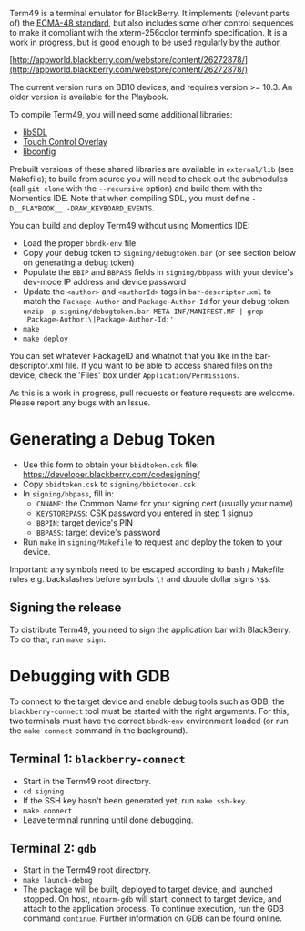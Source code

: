 Term49 is a terminal emulator for BlackBerry. It implements (relevant parts of) the [ECMA-48 standard][ecma], but also includes some other control sequences to make it compliant with the xterm-256color terminfo specification. It is a work in progress, but is good enough to be used regularly by the author.

[http://appworld.blackberry.com/webstore/content/26272878/](http://appworld.blackberry.com/webstore/content/26272878/)

The current version runs on BB10 devices, and requires version >= 10.3. An older version is available for the Playbook.

To compile Term49, you will need some additional libraries:

* [libSDL][libsdl]
* [Touch Control Overlay][tco]
* [libconfig][libconfig]

Prebuilt versions of these shared libraries are available in `external/lib` (see Makefile); to build from source you will need to check out the submodules (call `git clone` with the `--recursive` option) and build them with the Momentics IDE. Note that when compiling SDL, you must define `-D__PLAYBOOK__ -DRAW_KEYBOARD_EVENTS`.

You can build and deploy Term49 without using Momentics IDE:

* Load the proper `bbndk-env` file
* Copy your debug token to `signing/debugtoken.bar` (or see section below on generating a debug token)
* Populate the `BBIP` and `BBPASS` fields in `signing/bbpass` with your device's dev-mode IP address and device password
* Update the `<author>` and `<authorId>` tags in `bar-descriptor.xml` to match the `Package-Author` and `Package-Author-Id` for your debug token: `unzip -p signing/debugtoken.bar META-INF/MANIFEST.MF | grep 'Package-Author:\|Package-Author-Id:'`
* `make`
* `make deploy`

You can set whatever PackageID and whatnot that you like in the bar-descriptor.xml file. If you want to be able to access shared files on the device, check the 'Files' box under `Application/Permissions`.

As this is a work in progress, pull requests or feature requests are welcome. Please report any bugs with an Issue.

[ecma]: http://www.ecma-international.org/publications/standards/Ecma-048.htm
[libsdl]: https://github.com/mordak/SDL/tree/term49
[tco]: https://github.com/blackberry/TouchControlOverlay
[libconfig]: http://www.hyperrealm.com/libconfig/

# Generating a Debug Token

* Use this form to obtain your `bbidtoken.csk` file: https://developer.blackberry.com/codesigning/
* Copy `bbidtoken.csk` to `signing/bbidtoken.csk`
* In `signing/bbpass`, fill in:
  - `CNNAME`: the Common Name for your signing cert (usually your name)
  - `KEYSTOREPASS`: CSK password you entered in step 1 signup
  - `BBPIN`: target device's PIN
  - `BBPASS`: target device's password
* Run `make` in `signing/Makefile` to request and deploy the token to your device.

Important: any symbols need to be escaped according to bash / Makefile rules e.g. backslashes before symbols `\!` and double dollar signs `\$$`.

## Signing the release

To distribute Term49, you need to sign the application bar with BlackBerry. To do that, run `make sign`.

# Debugging with GDB

To connect to the target device and enable debug tools such as GDB, the `blackberry-connect` tool must be started with the right arguments. For this, two terminals must have the correct `bbndk-env` environment loaded (or run the `make connect` command in the background).

## Terminal 1: `blackberry-connect`
* Start in the Term49 root directory.
* `cd signing`
* If the SSH key hasn't been generated yet, run `make ssh-key`.
* `make connect`
* Leave terminal running until done debugging.

## Terminal 2: `gdb`
* Start in the Term49 root directory.
* `make launch-debug`
* The package will be built, deployed to target device, and launched stopped. On host, `ntoarm-gdb` will start, connect to target device, and attach to the application process. To continue execution, run the GDB command `continue`. Further information on GDB can be found online.
